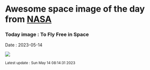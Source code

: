 
# Awesome space image of the day from [NASA](https://api.nasa.gov/)

### Today image : To Fly Free in Space
Date : 2023-05-14

![](https://apod.nasa.gov/apod/image/2305/freeflyer_nasa_960.jpg)

<small>Latest update : Sun May 14 08:14:31 2023</small>
        